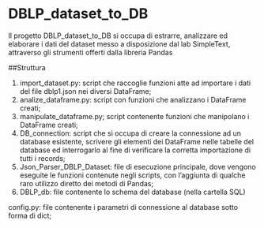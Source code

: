 # DBLP_dataset_to_DB

Il progetto DBLP_dataset_to_DB si occupa di estrarre, analizzare ed elaborare i dati del dataset messo a disposizione dal lab SimpleText, attraverso gli strumenti offerti dalla libreria Pandas

##Struttura

1. import_dataset.py: script che raccoglie funzioni atte ad importare i dati del file dblp1.json nei diversi DataFrame;
1. analize_dataframe.py: script con funzioni che analizzano i DataFrame creati;
1. manipulate_dataframe.py; script contenente funzioni che manipolano i DataFrame creati;
1. DB_connection: script che si occupa di creare la connessione ad un database esistente, scrivere gli elementi dei DataFrame nelle tabelle del database ed interrogarlo al fine di verificare la corretta importazione di tutti i records;
1. Json_Parser_DBLP_Dataset: file di esecuzione principale, dove vengono eseguite le funzioni contenute negli scripts, con l’aggiunta di qualche raro utilizzo diretto dei metodi di Pandas;
1. DBLP_db: file contenente lo schema del database (nella cartella SQL)

config.py: file contenente i parametri di connessione al database sotto forma di dict;
